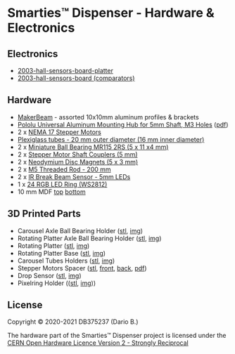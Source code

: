 # Smarties™ Dispenser - Hardware & Electronics

## Electronics
* [2003-hall-sensors-board-platter](https://github.com/DB375237/smarties/tree/master/hardware/2003-hall-sensors-board-platter)
* [2003-hall-sensors-board (comparators)](https://github.com/DB375237/smarties/tree/master/hardware/2003-hall-sensor)

## Hardware
* [MakerBeam](https://www.makerbeam.com/makerbeam/) - assorted 10x10mm aluminum profiles & brackets
* [Pololu Universal Aluminum Mounting Hub for 5mm Shaft, M3 Holes](https://www.pololu.com/product/1998) ([pdf](https://github.com/DB375237/smarties/blob/master/pdf/1998-5mm-m3-hub-dimensions.pdf))
* 2 x [NEMA 17 Stepper Motors](https://github.com/DB375237/smarties/blob/master/pdf/17HS13-0404S.pdf)
* [Plexiglass tubes - 20 mm outer diameter (16 mm inner diameter)](https://www.leroymerlin.it/catalogo/barra-tonda-in-pmma-trasparente-20-x-1000-mm--20-mm-35464205-p)
* 2 x [Miniature Ball Bearing MR115 2RS (5 x 11 x4 mm)](https://www.amazon.it/gp/product/B07CXN1143)
* 2 x [Stepper Motor Shaft Couplers (5 mm)](https://www.futurashop.it/giunto-in-alluminio-5-mm-5-mm-8300-hub5mm5)
* 2 x [Neodymium Disc Magnets (5 x 3 mm)](https://www.amazon.it/gp/product/B00389VRZW)
* 2 x [M5 Threaded Rod - 200 mm](https://www.leroymerlin.it/catalogo/barra-filettata-standers-in-acciaio--m5-l-20-mm-35736323-p)
* 2 x [IR Break Beam Sensor - 5mm LEDs](https://www.adafruit.com/product/2168)
* 1 x [24 RGB LED Ring (WS2812)](https://www.futurashop.it/RING24NEOPIXEL-ANELLO-24LED-NEOPIXEL)
* 10 mm MDF [top](https://github.com/DB375237/smarties/blob/master/pdf/mdf-base.pdf) [bottom](https://github.com/DB375237/smarties/blob/master/pdf/mdf-base-02.pdf)

## 3D Printed Parts
* Carousel Axle Ball Bearing Holder ([stl](https://github.com/DB375237/smarties/blob/master/stl/bearing-holder-1-00-02-FINAL.stl), [img](https://github.com/DB375237/smarties/blob/master/images/bearing01.png))
* Rotating Platter Axle Ball Bearing Holder ([stl](https://github.com/DB375237/smarties/blob/master/stl/bearing-holder-platter-01-01-Final.stl), [img](https://github.com/DB375237/smarties/blob/master/images/bearing02.png))
* Rotating Platter ([stl](https://github.com/DB375237/smarties/blob/master/stl/platter-01-01-FINAL.stl), [img](https://github.com/DB375237/smarties/blob/master/images/platter.png))
* Rotating Platter Base ([stl](https://github.com/DB375237/smarties/blob/master/stl/base-piatto-01-01-FINAL.stl), [img](https://github.com/DB375237/smarties/blob/master/images/base_piatto.png))
* Carousel Tubes Holders ([stl](), [img]())
* Stepper Motors Spacer ([stl](https://github.com/DB375237/smarties/blob/master/stl/step-motor-spacer-01-01-FINAL.stl), [front](https://github.com/DB375237/smarties/blob/master/images/stepper-spacer-01.png), [back](https://github.com/DB375237/smarties/blob/master/images/stepper-spacer-02.png), [pdf](https://github.com/DB375237/smarties/blob/master/pdf/stepper-spacer.pdf))
* Drop Sensor ([stl](https://github.com/DB375237/smarties/blob/master/stl/ir-barrier-01-01-FINAL.stl), [img](https://github.com/DB375237/smarties/blob/master/images/ir-barrier.png))
* Pixelring Holder (([stl](https://github.com/DB375237/smarties/blob/master/stl/pixel-ring-01-FINAL.stl), [img]()))

## License

Copyright © 2020-2021 DB375237 (Dario B.)

The hardware part of the Smarties™ Dispenser project is licensed under the [CERN Open Hardware Licence Version 2 - Strongly Reciprocal](https://github.com/DB375237/smarties/blob/master/hardware/LICENSE.md)